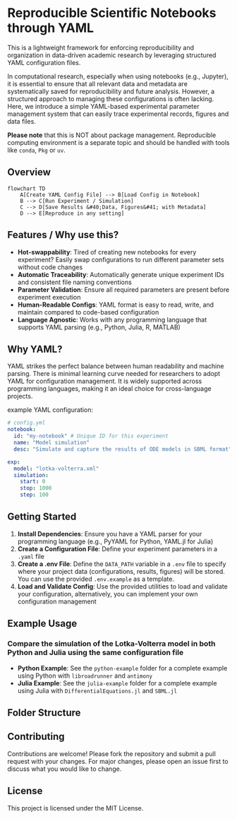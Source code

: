 # Reproducible Scientific Notebooks through YAML

This is a lightweight framework for enforcing reproducibility and organization in data-driven academic research by leveraging structured YAML configuration files.

In computational research, especially when using notebooks (e.g., Jupyter), it is essential to ensure that all relevant data and metadata are systematically saved for reproducibility and future analysis. However, a structured approach to managing these configurations is often lacking. Here, we introduce a simple YAML-based experimental parameter management system that can easily trace experimental records, figures and data files.

**Please note** that this is NOT about package management. Reproducible computing environment is a separate topic and should be handled with tools like `conda`, `Pkg` or `uv`.

## Overview 

```mermaid
flowchart TD
    A[Create YAML Config File] --> B[Load Config in Notebook]
    B --> C[Run Experiment / Simulation]
    C --> D[Save Results &#40;Data, Figures&#41; with Metadata]
    D --> E[Reproduce in any setting]
```

## Features / Why use this?

- **Hot-swappability**: Tired of creating new notebooks for every experiment? Easily swap configurations to run different parameter sets without code changes
- **Automatic Traceability**: Automatically generate unique experiment IDs and consistent file naming conventions
- **Parameter Validation**: Ensure all required parameters are present before experiment execution
- **Human-Readable Configs**: YAML format is easy to read, write, and maintain compared to code-based configuration
- **Language Agnostic**: Works with any programming language that supports YAML parsing (e.g., Python, Julia, R, MATLAB)

## Why YAML?

YAML strikes the perfect balance between human readability and machine parsing. There is minimal learning curve needed for researchers to adopt YAML for configuration management. It is widely supported across programming languages, making it an ideal choice for cross-language projects.

example YAML configuration:
```yaml
# config.yml
notebook:
  id: "my-notebook" # Unique ID for this experiment
  name: "Model simulation"
  desc: "Simulate and capture the results of ODE models in SBML format"

exp:
  model: "lotka-volterra.xml"
  simulation:
    start: 0
    stop: 1000
    step: 100      
```

## Getting Started

1. **Install Dependencies**: Ensure you have a YAML parser for your programming language (e.g., PyYAML for Python, YAML.jl for Julia)
2. **Create a Configuration File**: Define your experiment parameters in a `.yaml` file
3. **Create a .env File**: Define the `DATA_PATH` variable in a `.env` file to specify where your project data (configurations, results, figures) will be stored. You can use the provided `.env.example` as a template.
3. **Load and Validate Config**: Use the provided utilities to load and validate your configuration, alternatively, you can implement your own configuration management 

## Example Usage

### Compare the simulation of the Lotka-Volterra model in both Python and Julia using the same configuration file

- **Python Example**: See the `python-example` folder for a complete example using Python with `libroadrunner` and `antimony`
- **Julia Example**: See the `julia-example` folder for a complete example using Julia with `DifferentialEquations.jl` and `SBML.jl`

## Folder Structure

## Contributing

Contributions are welcome! Please fork the repository and submit a pull request with your changes. For major changes, please open an issue first to discuss what you would like to change.

## License

This project is licensed under the MIT License. 
    